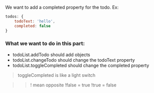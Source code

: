 We want to add a completed property for the todo.
Ex:
``` javascript
todos: {
    todoText: 'hello',
    completed: false
}
```

### What we want to do in this part: 
- todoList.addTodo should add objects
- todoList.changeTodo should change the todoText property
- todoList.toggleCompleted should change the completed property

> toggleCompleted is like a light switch

>>   ! mean opposite
    !false = true
    !true = false